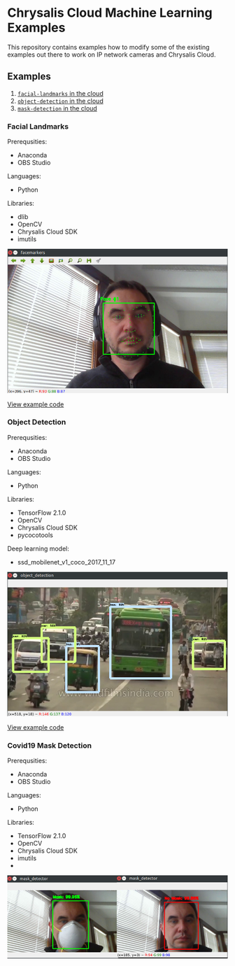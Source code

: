 # Chrysalis Cloud Machine Learning Examples

This repository contains examples how to modify some of the existing examples out there to work on IP network cameras and Chrysalis Cloud.

## Examples

1. [`facial-landmarks` in the cloud](#facial-landmarks)
2. [`object-detection` in the cloud](#object-detection)
3. [`mask-detection` in the cloud](#covid19-mask-detection)

### Facial Landmarks

Prerequsities:
- Anaconda
- OBS Studio

Languages:
- Python

Libraries:
- dlib
- OpenCV
- Chrysalis Cloud SDK
- imutils

![facial landmarks](https://raw.githubusercontent.com/chryscloud/chryscloud-ai-examples/master/assets/face_markers.jpg)

[View example code](https://github.com/chryscloud/chryscloud-ai-examples/tree/master/facial-landmarks)

### Object Detection

Prerequsities:
- Anaconda
- OBS Studio

Languages:
- Python

Libraries:
- TensorFlow 2.1.0
- OpenCV
- Chrysalis Cloud SDK
- pycocotools

Deep learning model:
- ssd_mobilenet_v1_coco_2017_11_17

![object detection](https://raw.githubusercontent.com/chryscloud/chryscloud-ai-examples/master/assets/object_detection.png)

[View example code](https://github.com/chryscloud/chryscloud-ai-examples/tree/master/object-detection)


### Covid19 Mask Detection

Prerequsities:
- Anaconda
- OBS Studio

Languages:
- Python

Libraries:
- TensorFlow 2.1.0
- OpenCV
- Chrysalis Cloud SDK
- imutils
- 

![mask detection](https://raw.githubusercontent.com/chryscloud/chryscloud-ai-examples/master/assets/maskdetection.jpg)